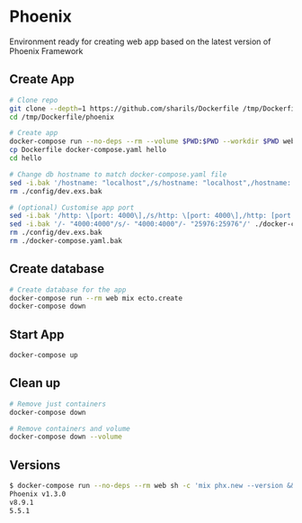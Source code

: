# Phoenix

Environment ready for creating web app based on the latest version of Phoenix Framework

## Create App

```sh
# Clone repo
git clone --depth=1 https://github.com/sharils/Dockerfile /tmp/Dockerfile
cd /tmp/Dockerfile/phoenix

# Create app
docker-compose run --no-deps --rm --volume $PWD:$PWD --workdir $PWD web mix phx.new hello
cp Dockerfile docker-compose.yaml hello
cd hello

# Change db hostname to match docker-compose.yaml file
sed -i.bak '/hostname: "localhost",/s/hostname: "localhost",/hostname: "db",/' ./config/dev.exs
rm ./config/dev.exs.bak

# (optional) Customise app port
sed -i.bak '/http: \[port: 4000\],/s/http: \[port: 4000\],/http: [port: 25976],/' ./config/dev.exs
sed -i.bak '/- "4000:4000"/s/- "4000:4000"/- "25976:25976"/' ./docker-compose.yaml
rm ./config/dev.exs.bak
rm ./docker-compose.yaml.bak
```

## Create database

```sh
# Create database for the app
docker-compose run --rm web mix ecto.create
docker-compose down
```

## Start App

```sh
docker-compose up
```

## Clean up

```sh
# Remove just containers
docker-compose down
```

```sh
# Remove containers and volume
docker-compose down --volume
```

## Versions

```sh
$ docker-compose run --no-deps --rm web sh -c 'mix phx.new --version && node -v && npm -v'
Phoenix v1.3.0
v8.9.1
5.5.1
```
